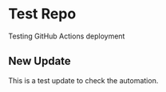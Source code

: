 
# Test Repo
Testing GitHub Actions deployment

## New Update
This is a test update to check the automation.

